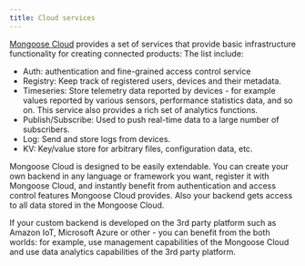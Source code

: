 ```yaml
---
title: Cloud services
---
```


[Mongoose Cloud](https://mongoose-iot.com) provides a set
of services that provide basic infrastructure functionality for creating
connected products: The list include:

- Auth: authentication and fine-grained access control service
- Registry: Keep track of registered users, devices
  and their metadata.
- Timeseries: Store telemetry data reported by devices - for example values
  reported by various sensors, performance statistics data, and so on.
  This service also provides a rich set of analytics functions.
- Publish/Subscribe: Used to push real-time data to a large number of
  subscribers.
- Log: Send and store logs from devices.
- KV: Key/value store for arbitrary files, configuration data, etc.

Mongoose Cloud is designed to be easily extendable. You can create your
own backend in any language or framework you want, register it with
Mongoose Cloud, and instantly benefit from authentication and access control
features Mongoose Cloud provides. Also your backend gets access to all data
stored in the Mongoose Cloud.

If your custom backend is developed on the 3rd party platform such as
Amazon IoT, Microsoft Azure or other - you can benefit from the both worlds:
for example, use management capabilities of the Mongoose Cloud and use
data analytics capabilities of the 3rd party platform.
